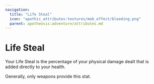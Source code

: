 ```yaml
---
navigation:
  title: "Life Steal"
  icon: "apothic_attributes:textures/mob_effect/bleeding.png"
  parent: apotheosis:adventure/attributes.md
---
```


# Life Steal

Your <Color id="blue">Life Steal</Color> is the percentage of your physical damage dealt that is added directly to your health.

Generally, only weapons provide this stat.

